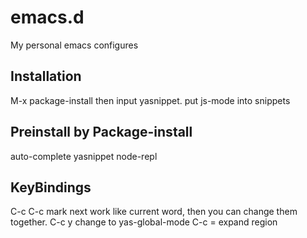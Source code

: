 emacs.d
=======

My personal emacs configures

Installation
------------

M-x package-install then input yasnippet.
put js-mode into snippets

Preinstall by Package-install
-----------------------------

auto-complete
yasnippet
node-repl


KeyBindings
-----------

C-c C-c  mark next work like current word, then you can change them together.
C-c y    change to yas-global-mode
C-c =	 expand region